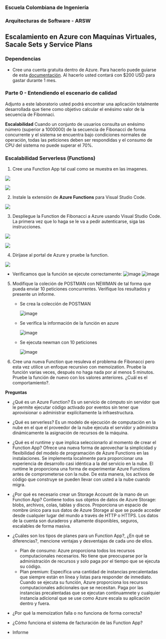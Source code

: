 ### Escuela Colombiana de Ingeniería
### Arquitecturas de Software - ARSW

## Escalamiento en Azure con Maquinas Virtuales, Sacale Sets y Service Plans

### Dependencias
* Cree una cuenta gratuita dentro de Azure. Para hacerlo puede guiarse de esta [documentación](https://azure.microsoft.com/en-us/free/search/?&ef_id=Cj0KCQiA2ITuBRDkARIsAMK9Q7MuvuTqIfK15LWfaM7bLL_QsBbC5XhJJezUbcfx-qAnfPjH568chTMaAkAsEALw_wcB:G:s&OCID=AID2000068_SEM_alOkB9ZE&MarinID=alOkB9ZE_368060503322_%2Bazure_b_c__79187603991_kwd-23159435208&lnkd=Google_Azure_Brand&dclid=CjgKEAiA2ITuBRDchty8lqPlzS4SJAC3x4k1mAxU7XNhWdOSESfffUnMNjLWcAIuikQnj3C4U8xRG_D_BwE). Al hacerlo usted contará con $200 USD para gastar durante 1 mes.

### Parte 0 - Entendiendo el escenario de calidad

Adjunto a este laboratorio usted podrá encontrar una aplicación totalmente desarrollada que tiene como objetivo calcular el enésimo valor de la secuencia de Fibonnaci.

**Escalabilidad**
Cuando un conjunto de usuarios consulta un enésimo número (superior a 1000000) de la secuencia de Fibonacci de forma concurrente y el sistema se encuentra bajo condiciones normales de operación, todas las peticiones deben ser respondidas y el consumo de CPU del sistema no puede superar el 70%.

### Escalabilidad Serverless (Functions)

1. Cree una Function App tal cual como se muestra en las  imagenes.

![](images/part3/part3-function-config.png)

![](images/part3/part3-function-configii.png)

2. Instale la extensión de **Azure Functions** para Visual Studio Code.

![](images/part3/part3-install-extension.png)

3. Despliegue la Function de Fibonacci a Azure usando Visual Studio Code. La primera vez que lo haga se le va a pedir autenticarse, siga las instrucciones.

![](images/part3/part3-deploy-function-1.png)

![](images/part3/part3-deploy-function-2.png)

4. Dirijase al portal de Azure y pruebe la function.

![](images/part3/part3-test-function.png)

   - Verificamos que la función se ejecute correctamente:
      ![image](https://user-images.githubusercontent.com/44879884/80004128-91376700-8487-11ea-8157-c24af1db891e.png)
      ![image](https://user-images.githubusercontent.com/44879884/80004141-95638480-8487-11ea-8aca-1dcaf6327d9e.png)

5. Modifique la coleción de POSTMAN con NEWMAN de tal forma que pueda enviar 10 peticiones concurrentes. Verifique los resultados y presente un informe.

   - Se crea la colección de POSTMAN
   
      ![image](https://user-images.githubusercontent.com/44879884/80011977-38210080-8492-11ea-9750-2968fbc636a0.png)
      
   - Se verifica la información de la función en azure
   
      ![image](https://user-images.githubusercontent.com/44879884/80011749-e7110c80-8491-11ea-8d5d-17ac65658450.png)
   
   - Se ejecuta newman con 10 peticiones
   
      ![image](https://user-images.githubusercontent.com/44879884/80012218-95b54d00-8492-11ea-9304-d3721fc5c281.png)

6. Cree una nueva Function que resuleva el problema de Fibonacci pero esta vez utilice un enfoque recursivo con memoization. Pruebe la función varias veces, después no haga nada por al menos 5 minutos. Pruebe la función de nuevo con los valores anteriores. ¿Cuál es el comportamiento?.

**Preguntas**

* ¿Qué es un Azure Function?
  Es un servicio de cómputo sin servidor que le permite ejecutar código activado por eventos sin     tener que aprovisionar o administrar explícitamente la infraestructura.  
* ¿Qué es serverless?
   Es un modelo de ejecución de computación en la nube en el que el proveedor de la nube ejecuta el    servidor y administra dinámicamente la asignación de recursos de la máquina. 
* ¿Qué es el runtime y que implica seleccionarlo al momento de crear el Function App?
   Ofrece una nueva forma de aprovechar la simplicidad y flexibilidad del modelo de programación de    Azure Functions en las instalaciones. Se implementa localmente para proporcionar una experiencia    de desarrollo casi idéntica a la del servicio en la nube. 
   El runtime le proporciona una forma de experimentar Azure Functions antes de comprometerse con      la nube. De esta manera, los activos de código que construye se pueden llevar con usted a la        nube cuando migra. 
* ¿Por qué es necesario crear un Storage Account de la mano de un Function App?
   Contiene todos sus objetos de datos de Azure Storage: blobs, archivos, colas, tablas y discos.      Proporciona un espacio de nombre único para sus datos de Azure Storage al que se puede acceder      desde cualquier lugar del mundo a través de HTTP o HTTPS. Los datos de la cuenta son duraderos y    altamente disponibles, seguros, escalables de forma masiva. 
* ¿Cuáles son los tipos de planes para un Function App?, ¿En qué se diferencias?, mencione ventajas y desventajas de cada uno de ellos.
   - Plan de consumo: Azure proporciona todos los recursos computacionales necesarios. No tiene que      preocuparse por la administración de recursos y solo paga por el tiempo que se ejecuta su          código. 
   - Plan premium: Especifica una cantidad de instancias precalentadas que siempre están en línea y      listas para responder de inmediato. Cuando se ejecuta su función, Azure proporciona los            recursos computacionales adicionales que se necesitan. Paga por las instancias precalentadas        que se ejecutan continuamnete y cualquier instancia adicional que se use como Azure escala su      aplicación dentro y fuera. 
   

* ¿Por qué la memoization falla o no funciona de forma correcta?
* ¿Cómo funciona el sistema de facturación de las Function App?
* Informe
